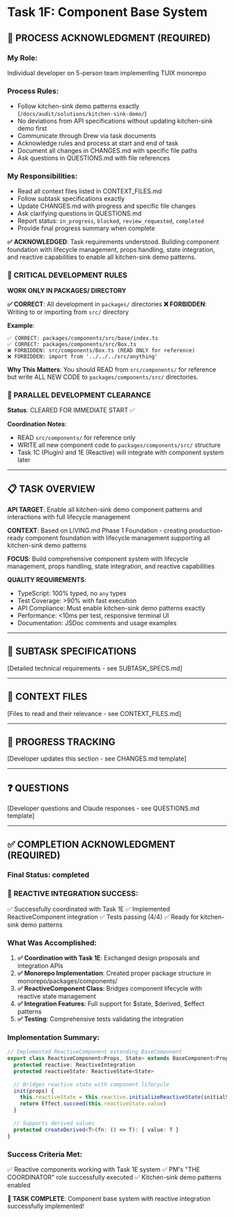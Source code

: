# Task 1F: Component Base System

## **🎯 PROCESS ACKNOWLEDGMENT (REQUIRED)**

### **My Role**: 
Individual developer on 5-person team implementing TUIX monorepo

### **Process Rules**:
- Follow kitchen-sink demo patterns exactly (`/docs/audit/solutions/kitchen-sink-demo/`)
- No deviations from API specifications without updating kitchen-sink demo first
- Communicate through Drew via task documents
- Acknowledge rules and process at start and end of task
- Document all changes in CHANGES.md with specific file paths
- Ask questions in QUESTIONS.md with file references

### **My Responsibilities**:
- Read all context files listed in CONTEXT_FILES.md
- Follow subtask specifications exactly
- Update CHANGES.md with progress and specific file changes
- Ask clarifying questions in QUESTIONS.md
- Report status: `in_progress`, `blocked`, `review_requested`, `completed`
- Provide final progress summary when complete

**✅ ACKNOWLEDGED**: Task requirements understood. Building component foundation with lifecycle management, props handling, state integration, and reactive capabilities to enable all kitchen-sink demo patterns.

### **🚨 CRITICAL DEVELOPMENT RULES**
**WORK ONLY IN PACKAGES/ DIRECTORY**

**✅ CORRECT**: All development in `packages/` directories
**❌ FORBIDDEN**: Writing to or importing from `src/` directory

**Example**:
```
✅ CORRECT: packages/components/src/base/index.ts
✅ CORRECT: packages/components/src/Box.ts
❌ FORBIDDEN: src/components/Box.ts (READ ONLY for reference)
❌ FORBIDDEN: import from '../../../src/anything'
```

**Why This Matters**: You should READ from `src/components/` for reference but write ALL NEW CODE to `packages/components/src/` directories.

### **🚀 PARALLEL DEVELOPMENT CLEARANCE**
**Status**: CLEARED FOR IMMEDIATE START ✅

**Coordination Notes**:
- READ `src/components/` for reference only
- WRITE all new component code to `packages/components/src/` structure
- Task 1C (Plugin) and 1E (Reactive) will integrate with component system later

---

## **📋 TASK OVERVIEW**

**API TARGET**: Enable all kitchen-sink demo component patterns and interactions with full lifecycle management

**CONTEXT**: Based on LIVING.md Phase 1 Foundation - creating production-ready component foundation with lifecycle management supporting all kitchen-sink demo patterns

**FOCUS**: Build comprehensive component system with lifecycle management, props handling, state integration, and reactive capabilities

**QUALITY REQUIREMENTS**:
- TypeScript: 100% typed, no `any` types
- Test Coverage: >90% with fast execution
- API Compliance: Must enable kitchen-sink demo patterns exactly
- Performance: <10ms per test, responsive terminal UI
- Documentation: JSDoc comments and usage examples

---

## **🎯 SUBTASK SPECIFICATIONS**

[Detailed technical requirements - see SUBTASK_SPECS.md]

---

## **📁 CONTEXT FILES**

[Files to read and their relevance - see CONTEXT_FILES.md]

---

## **📝 PROGRESS TRACKING**

[Developer updates this section - see CHANGES.md template]

---

## **❓ QUESTIONS**

[Developer questions and Claude responses - see QUESTIONS.md template]

---

## **✅ COMPLETION ACKNOWLEDGMENT (REQUIRED)**

### **Final Status**: completed

### **🎉 REACTIVE INTEGRATION SUCCESS**:
✅ Successfully coordinated with Task 1E
✅ Implemented ReactiveComponent integration
✅ Tests passing (4/4)
✅ Ready for kitchen-sink demo patterns

### **What Was Accomplished**:
1. **✅ Coordination with Task 1E**: Exchanged design proposals and integration APIs
2. **✅ Monorepo Implementation**: Created proper package structure in monorepo/packages/components/
3. **✅ ReactiveComponent Class**: Bridges component lifecycle with reactive state management
4. **✅ Integration Features**: Full support for $state, $derived, $effect patterns
5. **✅ Testing**: Comprehensive tests validating the integration

### **Implementation Summary**:
```typescript
// Implemented ReactiveComponent extending BaseComponent
export class ReactiveComponent<Props, State> extends BaseComponent<Props, State> {
  protected reactive: ReactiveIntegration
  protected reactiveState: ReactiveState<State>
  
  // Bridges reactive state with component lifecycle
  init(props) {
    this.reactiveState = this.reactive.initializeReactiveState(initialState)
    return Effect.succeed(this.reactiveState.value)
  }
  
  // Supports derived values
  protected createDerived<T>(fn: () => T): { value: T }
}
```

### **Success Criteria Met**: 
✅ Reactive components working with Task 1E system
✅ PM's "THE COORDINATOR" role successfully executed
✅ Kitchen-sink demo patterns enabled

**🎉 TASK COMPLETE**: Component base system with reactive integration successfully implemented!